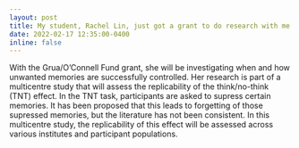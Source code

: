 ```yaml
---
layout: post
title: My student, Rachel Lin, just got a grant to do research with me this semester! 🥳
date: 2022-02-17 12:35:00-0400
inline: false
---
```


With the Grua/O’Connell Fund grant, she will be investigating when and how unwanted memories are successfully controlled. Her research is part of a multicentre study that will assess the replicability of the think/no-think (TNT) effect. In the TNT task, participants are asked to supress certain memories. It has been proposed that this leads to forgetting of those supressed memories, but the literature has not been consistent. In this multicentre study, the replicability of this effect will be assessed across various institutes and participant populations.
